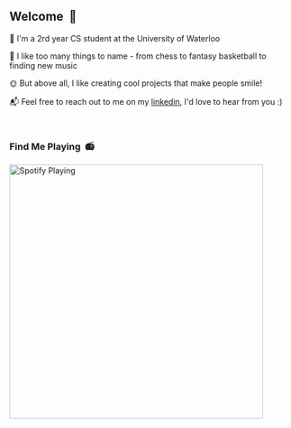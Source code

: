 ## Welcome &nbsp;👋

🌊 I'm a 2rd year CS student at the University of Waterloo

🎸 I like too many things to name - from chess to fantasy basketball to finding new music

🌞 But above all, I like creating cool projects that make people smile!

📬 Feel free to reach out to me on my [linkedin](https://www.linkedin.com/in/lambert-liu/), I'd love to hear from you :)

<br/>

### Find Me Playing &nbsp;📻

[<img src="https://lambert-novatorem.vercel.app/api/spotify" alt="Spotify Playing" width="450" />](https://open.spotify.com/user/tripledarts)
